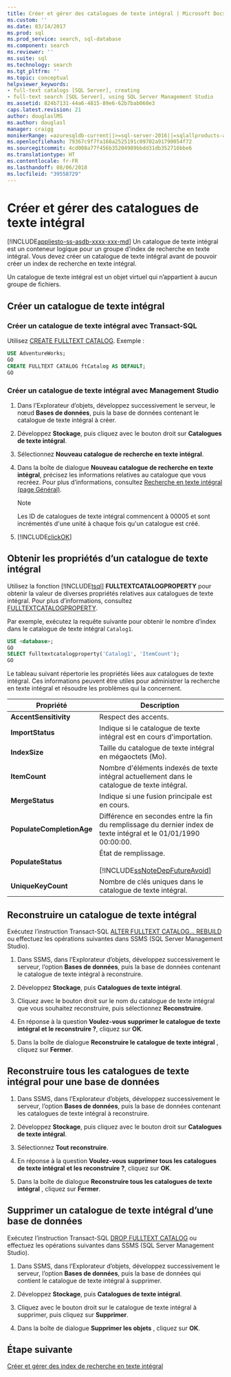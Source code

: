 ```yaml
---
title: Créer et gérer des catalogues de texte intégral | Microsoft Docs
ms.custom: ''
ms.date: 03/14/2017
ms.prod: sql
ms.prod_service: search, sql-database
ms.component: search
ms.reviewer: ''
ms.suite: sql
ms.technology: search
ms.tgt_pltfrm: ''
ms.topic: conceptual
helpviewer_keywords:
- full-text catalogs [SQL Server], creating
- full-text search [SQL Server], using SQL Server Management Studio
ms.assetid: 824b7131-44a6-4815-89e6-62b7bab060e3
caps.latest.revision: 21
author: douglaslMS
ms.author: douglasl
manager: craigg
monikerRange: =azuresqldb-current||>=sql-server-2016||=sqlallproducts-allversions||>=sql-server-linux-2017
ms.openlocfilehash: 79367c9f7fa168a2525191c09702a91790054f72
ms.sourcegitcommit: 4cd008a77f456b35204989bbdd31db352716bbe6
ms.translationtype: HT
ms.contentlocale: fr-FR
ms.lasthandoff: 08/06/2018
ms.locfileid: "39558729"
---
```

# <a name="create-and-manage-full-text-catalogs"></a>Créer et gérer des catalogues de texte intégral
[!INCLUDE[appliesto-ss-asdb-xxxx-xxx-md](../../includes/appliesto-ss-asdb-xxxx-xxx-md.md)]
Un catalogue de texte intégral est un conteneur logique pour un groupe d’index de recherche en texte intégral. Vous devez créer un catalogue de texte intégral avant de pouvoir créer un index de recherche en texte intégral.

Un catalogue de texte intégral est un objet virtuel qui n’appartient à aucun groupe de fichiers.
  
##  <a name="creating"></a> Créer un catalogue de texte intégral  

### <a name="create-a-full-text-catalog-with-transact-sql"></a>Créer un catalogue de texte intégral avec Transact-SQL
Utilisez [CREATE FULLTEXT CATALOG](../../t-sql/statements/create-fulltext-catalog-transact-sql.md). Exemple :

```sql 
USE AdventureWorks;  
GO  
CREATE FULLTEXT CATALOG ftCatalog AS DEFAULT;  
GO  
``` 

### <a name="create-a-full-text-catalog-with-management-studio"></a>Créer un catalogue de texte intégral avec Management Studio
1.  Dans l’Explorateur d’objets, développez successivement le serveur, le nœud **Bases de données**, puis la base de données contenant le catalogue de texte intégral à créer.  
  
2.  Développez **Stockage**, puis cliquez avec le bouton droit sur **Catalogues de texte intégral**.  
  
3.  Sélectionnez **Nouveau catalogue de recherche en texte intégral**.  
  
4.  Dans la boîte de dialogue **Nouveau catalogue de recherche en texte intégral**, précisez les informations relatives au catalogue que vous recréez. Pour plus d’informations, consultez [Recherche en texte intégral &#40;page Général&#41;](http://msdn.microsoft.com/library/5ed6f7cd-d9af-4439-9f33-fc935b883d91).  
  
    > [!NOTE]  
    >  Les ID de catalogues de texte intégral commencent à 00005 et sont incrémentés d'une unité à chaque fois qu'un catalogue est créé.  
  
5.  [!INCLUDE[clickOK](../../includes/clickok-md.md)]  
  
##  <a name="props"></a> Obtenir les propriétés d’un catalogue de texte intégral  
Utilisez la fonction [!INCLUDE[tsql](../../includes/tsql-md.md)] **FULLTEXTCATALOGPROPERTY** pour obtenir la valeur de diverses propriétés relatives aux catalogues de texte intégral. Pour plus d’informations, consultez [FULLTEXTCATALOGPROPERTY](../../t-sql/functions/fulltextcatalogproperty-transact-sql.md).

Par exemple, exécutez la requête suivante pour obtenir le nombre d’index dans le catalogue de texte intégral `Catalog1`.

```sql 
USE <database>;  
GO  
SELECT fulltextcatalogproperty('Catalog1', 'ItemCount');  
GO  
```  
  
Le tableau suivant répertorie les propriétés liées aux catalogues de texte intégral. Ces informations peuvent être utiles pour administrer la recherche en texte intégral et résoudre les problèmes qui la concernent. 
  
|Propriété|Description|  
|--------------|-----------------|  
|**AccentSensitivity**|Respect des accents.|
|**ImportStatus**|Indique si le catalogue de texte intégral est en cours d'importation.|  
|**IndexSize**|Taille du catalogue de texte intégral en mégaoctets (Mo).| 
|**ItemCount**|Nombre d'éléments indexés de texte intégral actuellement dans le catalogue de texte intégral.|  
|**MergeStatus**|Indique si une fusion principale est en cours.| 
|**PopulateCompletionAge**|Différence en secondes entre la fin du remplissage du dernier index de texte intégral et le 01/01/1990 00:00:00.| 
|**PopulateStatus**|État de remplissage.<br /><br /> [!INCLUDE[ssNoteDepFutureAvoid](../../includes/ssnotedepfutureavoid-md.md)]|  
|**UniqueKeyCount**|Nombre de clés uniques dans le catalogue de texte intégral.| 

##  <a name="rebuildone"></a> Reconstruire un catalogue de texte intégral  

Exécutez l’instruction Transact-SQL [ALTER FULLTEXT CATALOG... REBUILD](
../../t-sql/statements/alter-fulltext-catalog-transact-sql.md) ou effectuez les opérations suivantes dans SSMS (SQL Server Management Studio).

1.  Dans SSMS, dans l’Explorateur d’objets, développez successivement le serveur, l’option **Bases de données**, puis la base de données contenant le catalogue de texte intégral à reconstruire.  
  
2.  Développez **Stockage**, puis **Catalogues de texte intégral**.  
  
3.  Cliquez avec le bouton droit sur le nom du catalogue de texte intégral que vous souhaitez reconstruire, puis sélectionnez **Reconstruire**.  
  
4.  En réponse à la question **Voulez-vous supprimer le catalogue de texte intégral et le reconstruire ?**, cliquez sur **OK**.  
  
5.  Dans la boîte de dialogue **Reconstruire le catalogue de texte intégral** , cliquez sur **Fermer**.  
   
##  <a name="rebuildall"></a> Reconstruire tous les catalogues de texte intégral pour une base de données  

1.  Dans SSMS, dans l’Explorateur d’objets, développez successivement le serveur, l’option **Bases de données**, puis la base de données contenant les catalogues de texte intégral à reconstruire.  
  
2.  Développez **Stockage**, puis cliquez avec le bouton droit sur **Catalogues de texte intégral**.  
  
3.  Sélectionnez **Tout reconstruire**.  
  
4.  En réponse à la question **Voulez-vous supprimer tous les catalogues de texte intégral et les reconstruire ?**, cliquez sur **OK**.  
  
5.  Dans la boîte de dialogue **Reconstruire tous les catalogues de texte intégral** , cliquez sur **Fermer**.  
  
  
  
##  <a name="removing"></a> Supprimer un catalogue de texte intégral d’une base de données  

Exécutez l’instruction Transact-SQL [DROP FULLTEXT CATALOG](
../../t-sql/statements/drop-fulltext-catalog-transact-sql.md) ou effectuez les opérations suivantes dans SSMS (SQL Server Management Studio).

1.  Dans SSMS, dans l’Explorateur d’objets, développez successivement le serveur, l’option **Bases de données**, puis la base de données qui contient le catalogue de texte intégral à supprimer.  
  
2.  Développez **Stockage**, puis **Catalogues de texte intégral**.  
  
3.  Cliquez avec le bouton droit sur le catalogue de texte intégral à supprimer, puis cliquez sur **Supprimer**.  
  
4.  Dans la boîte de dialogue **Supprimer les objets** , cliquez sur **OK**.  

## <a name="next-step"></a>Étape suivante
[Créer et gérer des index de recherche en texte intégral](../../relational-databases/search/create-and-manage-full-text-indexes.md)
